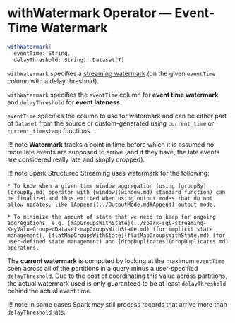 # withWatermark Operator &mdash; Event-Time Watermark

```scala
withWatermark(
  eventTime: String,
  delayThreshold: String): Dataset[T]
```

`withWatermark` specifies a [streaming watermark](../watermark/index.md) (on the given `eventTime` column with a delay threshold).

`withWatermark` specifies the `eventTime` column for **event time watermark** and `delayThreshold` for **event lateness**.

`eventTime` specifies the column to use for watermark and can be either part of `Dataset` from the source or custom-generated using `current_time` or `current_timestamp` functions.

!!! note
    **Watermark** tracks a point in time before which it is assumed no more late events are supposed to arrive (and if they have, the late events are considered really late and simply dropped).

!!! note
    Spark Structured Streaming uses watermark for the following:

    * To know when a given time window aggregation (using [groupBy](groupBy.md) operator with [window](window.md) standard function) can be finalized and thus emitted when using output modes that do not allow updates, like [Append](../OutputMode.md#Append) output mode.

    * To minimize the amount of state that we need to keep for ongoing aggregations, e.g. [mapGroupsWithState](../spark-sql-streaming-KeyValueGroupedDataset-mapGroupsWithState.md) (for implicit state management), [flatMapGroupsWithState](flatMapGroupsWithState.md) (for user-defined state management) and [dropDuplicates](dropDuplicates.md) operators.

The **current watermark** is computed by looking at the maximum `eventTime` seen across all of the partitions in a query minus a user-specified `delayThreshold`. Due to the cost of coordinating this value across partitions, the actual watermark used is only guaranteed to be at least `delayThreshold` behind the actual event time.

!!! note
    In some cases Spark may still process records that arrive more than `delayThreshold` late.
